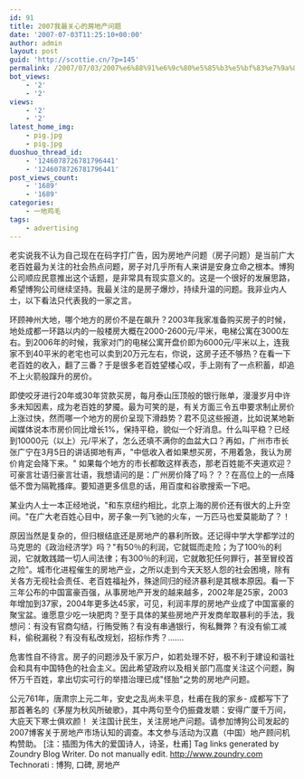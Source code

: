 ```yaml
---
id: 91
title: 2007我最关心的房地产问题
date: '2007-07-03T11:25:10+00:00'
author: admin
layout: post
guid: 'http://scottie.cn/?p=145'
permalink: /2007/07/03/2007%e6%88%91%e6%9c%80%e5%85%b3%e5%bf%83%e7%9a%84%e6%88%bf%e5%9c%b0%e4%ba%a7%e9%97%ae%e9%a2%98/
bot_views:
    - '2'
    - '2'
views:
    - '2'
    - '2'
latest_home_img:
    - pig.jpg
    - pig.jpg
duoshuo_thread_id:
    - '1246078726781796441'
    - '1246078726781796441'
post_views_count:
    - '1689'
    - '1689'
categories:
    - 一地鸡毛
tags:
    - advertising
---
```

老实说我不认为自己现在在码字打广告，因为房地产问题（房子问题）是当前广大老百姓最为关注的社会热点问题，房子对几乎所有人来讲是安身立命之根本。博狗公司顺应民意推出这个话题，是非常具有现实意义的。这是一个很好的发展思路，希望博狗公司继续坚持。我最关注的是房子爆炒，持续升温的问题。我非业内人士，以下看法只代表我的一家之言。

环顾神州大地，哪个地方的房价不是在飙升？2003年我家准备购买房子的时候，地处成都一环路以内的一般楼房大概在2000-2600元/平米，电梯公寓在3000左右。到2006年的时候，我家对门的电梯公寓开盘价即为6000元/平米以上，连我家不到40平米的老宅也可以卖到20万元左右，你说，这房子还不够热？在看一下老百姓的收入，翻了三番？于是很多老百姓望楼心叹，手上刚有了一点积蓄，却追不上火箭般蹿升的房价。

即使咬牙进行20年或30年贷款买房，每月泰山压顶般的银行账单，漫漫岁月中许多未知因素，成为老百姓的梦魇。最为可笑的是，有关方面三令五申要求制止房价上涨过快，然而哪一个地方的房价呈现下滑趋势？君不见这些报道，比如说某地新闻媒体说本市房价同比增长1%，保持平稳，貌似一个好消息。什么叫平稳？已经到10000元（以上）元/平米了，怎么还填不满你的血盆大口？再如，广州市市长张广宁在3月5日的讲话掷地有声，"中低收入者如果想买房，不用着急，我认为房价肯定会降下来。" 如果每个地方的市长都敢这样表态，那老百姓能不夹道欢迎？可豪言壮语归豪言壮语，我想请问的是：广州房价降了吗？？？在高位上的一点降低不啻为隔靴搔痒。要知道更多信息的话，用百度和谷歌搜索一下吧。

某业内人士一本正经地说，"和东京纽约相比，北京上海的房价还有很大的上升空间。"在广大老百姓心目中，房子象一列飞驰的火车，一万匹马也爱莫能助了？！

原因当然是复杂的，但归根结底还是房地产的暴利所致。还记得中学大学都学过的马克思的《政治经济学》吗？"有50％的利润，它就铤而走险；为了100％的利润，它就敢践踏一切人间法律；有300％的利润，它就敢犯任何罪行，甚至冒绞首之险"。城市化进程催生的房地产业，之所以走到今天天怒人怨的社会困境，除有关各方无视社会责任、老百姓福祉外，殊途同归的经济暴利是其根本原因。看一下三年公布的中国富豪百强，从事房地产开发的越来越多，2002年是25家，2003年增加到37家，2004年更多达45家，可见，利润丰厚的房地产业成了中国富豪的聚宝盆。谁愿意少吃一块肥肉？至于具体的某些房地产开发商牟取暴利的手法，我想问：有没有官商勾结，行贿受贿？有没有串通银行，徇私舞弊？有没有偷工减料，偷税漏税？有没有私改规划，招标作秀？.......

危害性自不待言。房子的问题涉及千家万户，如若处理不好，极不利于建设和谐社会和具有中国特色的社会主义。因此希望政府以及相关部门高度关注这个问题，胸怀万千百姓，拿出切实可行的举措治理已成"怪胎"之势的房地产问题。

公元761年，唐肃宗上元二年，安史之乱尚未平息，杜甫在我的家乡- 成都写下了那首著名的《茅屋为秋风所破歌》，其中两句至今仍振聋发聩：安得广厦千万间，大庇天下寒士俱欢颜！
关注国计民生，关注房地产问题。请参加博狗公司发起的2007博客关于房地产市场认知的调查。本文参与活动为汉嘉（中国）地产顾问机构赞助。
[注：插图为伟大的爱国诗人，诗圣，杜甫]
 Tag links generated by Zoundry Blog Writer. Do not manually edit. http://www.zoundry.com 
Technorati : 博狗, 口碑, 房地产
